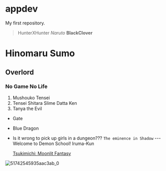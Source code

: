 # appdev
My first repository.

>HunterXHunter
*Naruto*
**BlackClover**
# Hinomaru Sumo
## Overlord
### No Game No Life
1. Mushouko Tensei
2. Tensei Shitara Slime Datta Ken
3. Tanya the Evil
- Gate
- Blue Dragon
- Is it wrong to pick up girls in a dungeon???
`The eminence in Shadow`
---Welcome to Demon School! Iruma-Kun

  
  [Tsukimichi: Moonlit Fantasy](https://www.crunchyroll.com/series/GZJH3D719/tsukimichi--moonlit-fantasy-)


  
![51742545935aac3ab_0](https://github.com/HeavenlyChicken/appdev/assets/169522848/487c974a-9e1c-4c07-8454-e3c0f04415b9)
